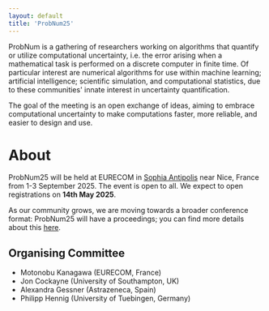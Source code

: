```yaml
---
layout: default
title: 'ProbNum25'
---
```


ProbNum is a gathering of researchers working on algorithms that quantify or utilize computational uncertainty, i.e. the error arising when a mathematical task is performed on a discrete computer in finite time. Of particular interest are numerical algorithms for use within machine learning; artificial intelligence; scientific simulation, and computational statistics, due to these communities' innate interest in uncertainty quantification. 

The goal of the meeting is an open exchange of ideas, aiming to embrace computational uncertainty to make computations faster, more reliable, and easier to design and use. 

# About

ProbNum25 will be held at EURECOM in [Sophia Antipolis](https://en.wikipedia.org/wiki/Sophia_Antipolis) near Nice, France from 1-3 September 2025.
The event is open to all. We expect to open registrations on **14th May 2025**.

As our community grows, we are moving towards a broader conference format: ProbNum25 will have a proceedings; you can find more details about this [here](/submissions.html).

## Organising Committee

- Motonobu Kanagawa (EURECOM, France)
- Jon Cockayne (University of Southampton, UK)
- Alexandra Gessner (Astrazeneca, Spain)
- Philipp Hennig (University of Tuebingen, Germany)
